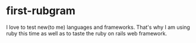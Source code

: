 # first-rubgram

I love to test new(to me) languages and frameworks. That's why I am using ruby this time as well as to taste the ruby on rails web framework. 
